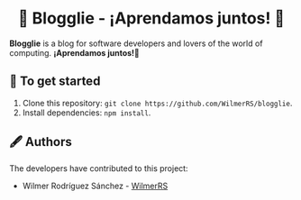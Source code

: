<h1 align="center"> 🐣<strong> Blogglie - ¡Aprendamos juntos! </strong>🐯 </h1>

**Blogglie** is a blog for software developers and lovers of the world of computing.
**¡Aprendamos juntos!🐣**

## 🐙 To get started

1. Clone this repository: `git clone https://github.com/WilmerRS/blogglie`.
2. Install dependencies: `npm install`.

## 🖋️ Authors

The developers have contributed to this project:

* Wilmer Rodríguez Sánchez - <a href="https://github.com/WilmerRS"> WilmerRS </a>

